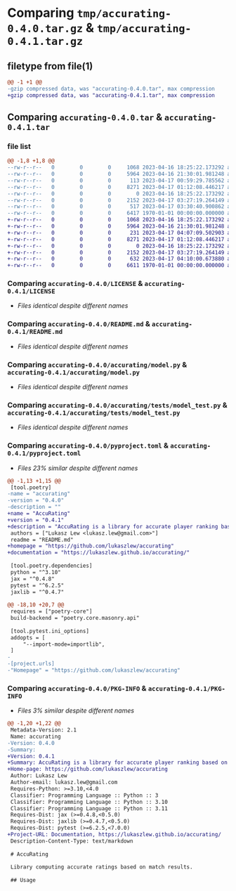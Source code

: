 # Comparing `tmp/accurating-0.4.0.tar.gz` & `tmp/accurating-0.4.1.tar.gz`

## filetype from file(1)

```diff
@@ -1 +1 @@
-gzip compressed data, was "accurating-0.4.0.tar", max compression
+gzip compressed data, was "accurating-0.4.1.tar", max compression
```

## Comparing `accurating-0.4.0.tar` & `accurating-0.4.1.tar`

### file list

```diff
@@ -1,8 +1,8 @@
--rw-r--r--   0        0        0     1068 2023-04-16 18:25:22.173292 accurating-0.4.0/LICENSE
--rw-r--r--   0        0        0     5964 2023-04-16 21:30:01.981248 accurating-0.4.0/README.md
--rw-r--r--   0        0        0      113 2023-04-17 00:59:29.785562 accurating-0.4.0/accurating/__init__.py
--rw-r--r--   0        0        0     8271 2023-04-17 01:12:08.446217 accurating-0.4.0/accurating/model.py
--rw-r--r--   0        0        0        0 2023-04-16 18:25:22.173292 accurating-0.4.0/accurating/tests/__init__.py
--rw-r--r--   0        0        0     2152 2023-04-17 03:27:19.264149 accurating-0.4.0/accurating/tests/model_test.py
--rw-r--r--   0        0        0      517 2023-04-17 03:30:40.900862 accurating-0.4.0/pyproject.toml
--rw-r--r--   0        0        0     6417 1970-01-01 00:00:00.000000 accurating-0.4.0/PKG-INFO
+-rw-r--r--   0        0        0     1068 2023-04-16 18:25:22.173292 accurating-0.4.1/LICENSE
+-rw-r--r--   0        0        0     5964 2023-04-16 21:30:01.981248 accurating-0.4.1/README.md
+-rw-r--r--   0        0        0      231 2023-04-17 04:07:09.502903 accurating-0.4.1/accurating/__init__.py
+-rw-r--r--   0        0        0     8271 2023-04-17 01:12:08.446217 accurating-0.4.1/accurating/model.py
+-rw-r--r--   0        0        0        0 2023-04-16 18:25:22.173292 accurating-0.4.1/accurating/tests/__init__.py
+-rw-r--r--   0        0        0     2152 2023-04-17 03:27:19.264149 accurating-0.4.1/accurating/tests/model_test.py
+-rw-r--r--   0        0        0      632 2023-04-17 04:10:00.673880 accurating-0.4.1/pyproject.toml
+-rw-r--r--   0        0        0     6611 1970-01-01 00:00:00.000000 accurating-0.4.1/PKG-INFO
```

### Comparing `accurating-0.4.0/LICENSE` & `accurating-0.4.1/LICENSE`

 * *Files identical despite different names*

### Comparing `accurating-0.4.0/README.md` & `accurating-0.4.1/README.md`

 * *Files identical despite different names*

### Comparing `accurating-0.4.0/accurating/model.py` & `accurating-0.4.1/accurating/model.py`

 * *Files identical despite different names*

### Comparing `accurating-0.4.0/accurating/tests/model_test.py` & `accurating-0.4.1/accurating/tests/model_test.py`

 * *Files identical despite different names*

### Comparing `accurating-0.4.0/pyproject.toml` & `accurating-0.4.1/pyproject.toml`

 * *Files 23% similar despite different names*

```diff
@@ -1,13 +1,15 @@
 [tool.poetry]
-name = "accurating"
-version = "0.4.0"
-description = ""
+name = "AccuRating"
+version = "0.4.1"
+description = "AccuRating is a library for accurate player ranking based on match results."
 authors = ["Lukasz Lew <lukasz.lew@gmail.com>"]
 readme = "README.md"
+homepage = "https://github.com/lukaszlew/accurating"
+documentation = "https://lukaszlew.github.io/accurating/"
 
 [tool.poetry.dependencies]
 python = "^3.10"
 jax = "^0.4.8"
 pytest = "^6.2.5"
 jaxlib = "^0.4.7"
 
@@ -18,10 +20,7 @@
 requires = ["poetry-core"]
 build-backend = "poetry.core.masonry.api"
 
 [tool.pytest.ini_options]
 addopts = [
     "--import-mode=importlib",
 ]
-
-[project.urls]
-"Homepage" = "https://github.com/lukaszlew/accurating"
```

### Comparing `accurating-0.4.0/PKG-INFO` & `accurating-0.4.1/PKG-INFO`

 * *Files 3% similar despite different names*

```diff
@@ -1,20 +1,22 @@
 Metadata-Version: 2.1
 Name: accurating
-Version: 0.4.0
-Summary: 
+Version: 0.4.1
+Summary: AccuRating is a library for accurate player ranking based on match results.
+Home-page: https://github.com/lukaszlew/accurating
 Author: Lukasz Lew
 Author-email: lukasz.lew@gmail.com
 Requires-Python: >=3.10,<4.0
 Classifier: Programming Language :: Python :: 3
 Classifier: Programming Language :: Python :: 3.10
 Classifier: Programming Language :: Python :: 3.11
 Requires-Dist: jax (>=0.4.8,<0.5.0)
 Requires-Dist: jaxlib (>=0.4.7,<0.5.0)
 Requires-Dist: pytest (>=6.2.5,<7.0.0)
+Project-URL: Documentation, https://lukaszlew.github.io/accurating/
 Description-Content-Type: text/markdown
 
 # AccuRating
 
 Library computing accurate ratings based on match results.
 
 ## Usage
```

